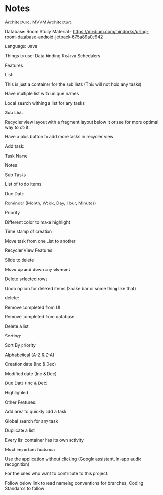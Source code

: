 # Notes
Architecture: MVVM Architecture

Database: Room
Study Material - https://medium.com/mindorks/using-room-database-android-jetpack-675a89a0e942

Language: Java

Things to use:
Data binding
RxJava
Schedulers

Features:

List:

This is just a container for the sub lists (This will not hold any tasks)

Have multiple list with unique names

Local search withing a list for any tasks


Sub List:

Recycler view layout with a fragment layout below it or see for more optimal way to do it.

Have a plus button to add more tasks in recycler view 


Add task:

Task Name

Notes

Sub Tasks

List of to do items

Due Date

Reminder (Month, Week, Day, Hour, Minutes)

Priority

Different color to make highlight

Time stamp of creation

Move task from one List to another


Recycler View Features:

Slide to delete

Move up and down any element

Delete selected rows

Undo option for deleted items (Snake bar or some thing like that)


delete:

Remove completed from UI

Remove completed from database

Delete a list


Sorting:

Sort By priority

Alphabetical (A-Z & Z-A)

Creation date (Inc & Dec)

Modified date (Inc & Dec)

Due Date (Inc & Dec)

Highlighted


Other Features:

Add area to quickly add a task

Global search for any task

Duplicate a list

Every list container has its own activity


Most important features:

Use the application without clicking (Google assistant, In-app audio recognition)

For the ones who want to contribute to this project:

Follow below link to read nameing conventions for branches, Coding Standards to follow
